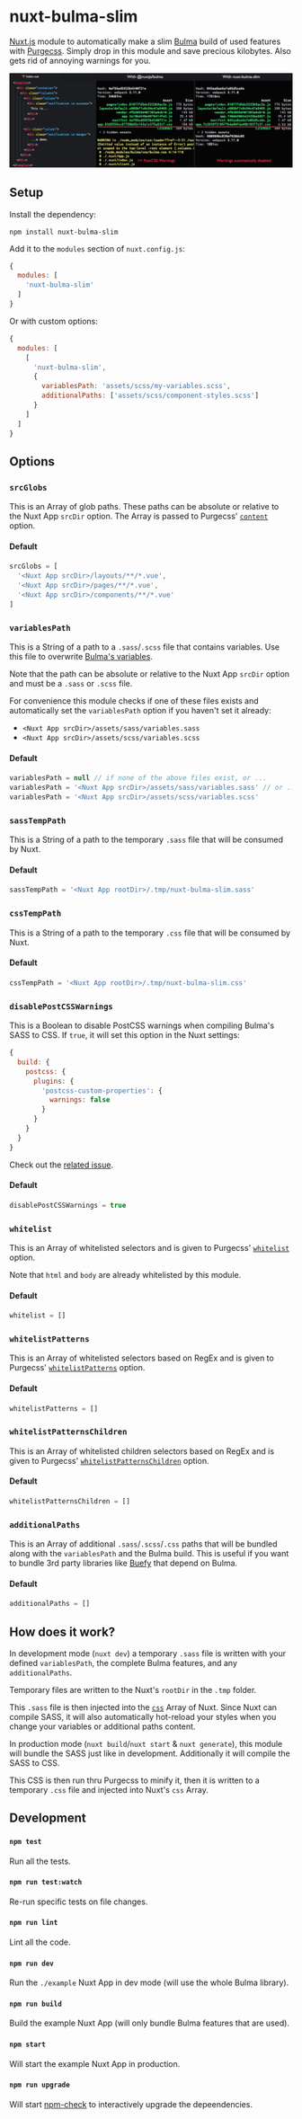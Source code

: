 # nuxt-bulma-slim

[Nuxt.js](https://nuxtjs.org) module to automatically make a slim
[Bulma](https://bulma.io) build of used features with
[Purgecss](https://www.purgecss.com). Simply drop in this module and
save precious kilobytes. Also gets rid of annoying warnings for you.

![Demo](./example/assets/images/demo.png)


## Setup

Install the dependency:

```shell
npm install nuxt-bulma-slim
```

Add it to the `modules` section of `nuxt.config.js`:

```javascript
{
  modules: [
    'nuxt-bulma-slim'
  ]
}
```

Or with custom options:

```javascript
{
  modules: [
    [
      'nuxt-bulma-slim',
      {
        variablesPath: 'assets/scss/my-variables.scss',
        additionalPaths: ['assets/scss/component-styles.scss']
      }
    ]
  ]
}
```


## Options

### `srcGlobs`

This is an Array of glob paths. These paths can be absolute or relative to the
Nuxt App `srcDir` option. The Array is passed to Purgecss'
[`content`](https://www.purgecss.com/configuration.html#content) option.

#### Default

```javascript
srcGlobs = [
  '<Nuxt App srcDir>/layouts/**/*.vue',
  '<Nuxt App srcDir>/pages/**/*.vue',
  '<Nuxt App srcDir>/components/**/*.vue'
]
```

### `variablesPath`

This is a String of a path to a `.sass`/`.scss` file that contains variables.
Use this file to overwrite
[Bulma's variables](https://bulma.io/documentation/overview/variables).

Note that the path can be absolute or relative to the Nuxt App `srcDir` option
and must be a `.sass` or `.scss` file.

For convenience this module checks if one of these files exists and
automatically set the `variablesPath` option if you haven't set it already:

- `<Nuxt App srcDir>/assets/sass/variables.sass`
- `<Nuxt App srcDir>/assets/scss/variables.scss`

#### Default

```javascript
variablesPath = null // if none of the above files exist, or ...
variablesPath = '<Nuxt App srcDir>/assets/sass/variables.sass' // or ...
variablesPath = '<Nuxt App srcDir>/assets/scss/variables.scss'
```

### `sassTempPath`

This is a String of a path to the temporary `.sass` file that will be consumed
by Nuxt.

#### Default

```javascript
sassTempPath = '<Nuxt App rootDir>/.tmp/nuxt-bulma-slim.sass'
```

### `cssTempPath`

This is a String of a path to the temporary `.css` file that will be consumed
by Nuxt.

#### Default

```javascript
cssTempPath = '<Nuxt App rootDir>/.tmp/nuxt-bulma-slim.css'
```

### `disablePostCSSWarnings`

This is a Boolean to disable PostCSS warnings when compiling Bulma's SASS to
CSS. If `true`, it will set this option in the Nuxt settings:

```javascript
{
  build: {
    postcss: {
      plugins: {
        'postcss-custom-properties': {
          warnings: false
        }
      }
    }
  }
}
```

Check out the [related issue](https://github.com/nuxt/nuxt.js/issues/1670).

#### Default

```javascript
disablePostCSSWarnings = true
```

### `whitelist`

This is an Array of whitelisted selectors and is given to Purgecss'
[`whitelist`](https://www.purgecss.com/configuration.html#whitelist) option.

Note that `html` and `body` are already whitelisted by this module.

#### Default

```javascript
whitelist = []
```

### `whitelistPatterns`

This is an Array of whitelisted selectors based on RegEx and is given to
Purgecss'
[`whitelistPatterns`](https://www.purgecss.com/configuration.html#whitelistpatterns)
option.

#### Default

```javascript
whitelistPatterns = []
```

### `whitelistPatternsChildren`

This is an Array of whitelisted children selectors based on RegEx and is given
to Purgecss'
[`whitelistPatternsChildren`](https://www.purgecss.com/configuration.html#whitelistpatternschildren)
option.

#### Default

```javascript
whitelistPatternsChildren = []
```

### `additionalPaths`

This is an Array of additional `.sass`/`.scss`/`.css` paths that will be bundled
along with the `variablesPath` and the Bulma build. This is useful if you want
to bundle 3rd party libraries like [Buefy](https://buefy.github.io) that depend
on Bulma.

#### Default

```javascript
additionalPaths = []
```


## How does it work?

In development mode (`nuxt dev`) a temporary `.sass` file is written with your
defined `variablesPath`, the complete Bulma features, and any `additionalPaths`.

Temporary files are written to the Nuxt's `rootDir` in the `.tmp` folder.

This `.sass` file is then injected into the
[`css`](https://nuxtjs.org/api/configuration-css) Array of Nuxt. Since Nuxt can
compile SASS, it will also automatically hot-reload your styles when you change
your variables or additional paths content.

In production mode (`nuxt build`/`nuxt start` & `nuxt generate`), this module
will bundle the SASS just like in development. Additionally it will compile the
SASS to CSS.

This CSS is then run thru Purgecss to minify it, then it is written to a
temporary `.css` file and injected into Nuxt's `css` Array.


## Development

#### `npm test`

Run all the tests.

#### `npm run test:watch`

Re-run specific tests on file changes.

#### `npm run lint`

Lint all the code.

#### `npm run dev`

Run the `./example` Nuxt App in dev mode (will use the whole Bulma library).

#### `npm run build`

Build the example Nuxt App (will only bundle Bulma features that are used).

#### `npm start`

Will start the example Nuxt App in production.

#### `npm run upgrade`

Will start [npm-check](https://github.com/dylang/npm-check) to interactively
upgrade the depeendencies.
